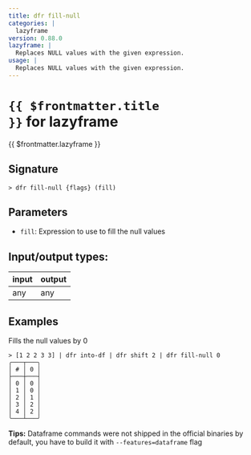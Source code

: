 ```yaml
---
title: dfr fill-null
categories: |
  lazyframe
version: 0.88.0
lazyframe: |
  Replaces NULL values with the given expression.
usage: |
  Replaces NULL values with the given expression.
---
```

<!-- This file is automatically generated. Please edit the command in https://github.com/nushell/nushell instead. -->

# <code>{{ $frontmatter.title }}</code> for lazyframe

<div class='command-title'>{{ $frontmatter.lazyframe }}</div>

## Signature

```> dfr fill-null {flags} (fill)```

## Parameters

 -  `fill`: Expression to use to fill the null values


## Input/output types:

| input | output |
| ----- | ------ |
| any   | any    |

## Examples

Fills the null values by 0
```nu
> [1 2 2 3 3] | dfr into-df | dfr shift 2 | dfr fill-null 0
╭───┬───╮
│ # │ 0 │
├───┼───┤
│ 0 │ 0 │
│ 1 │ 0 │
│ 2 │ 1 │
│ 3 │ 2 │
│ 4 │ 2 │
╰───┴───╯

```


**Tips:** Dataframe commands were not shipped in the official binaries by default, you have to build it with `--features=dataframe` flag